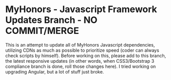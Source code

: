 # MyHonors - Javascript Framework Updates Branch - NO COMMIT/MERGE
This is an attempt to update all of MyHonors Javascript dependencies, utilizing CDNs as much as possible to prioritize speed (coder can always check scripts by himself). Before working on this, please add to this branch, the latest responsive updates (in other words, when CSS3/Bootstrap 3 compliance branch is done, roll those changes here). I tried working on upgrading Angular, but a lot of stuff just broke.

